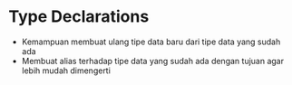 # Type Declarations
- Kemampuan membuat ulang tipe data baru dari tipe data yang sudah ada
- Membuat alias terhadap tipe data yang sudah ada dengan tujuan agar lebih mudah dimengerti